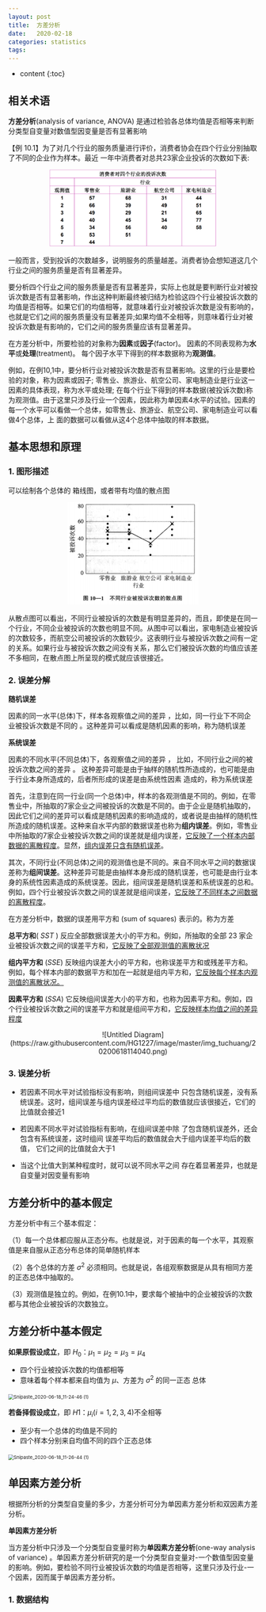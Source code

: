 ```yaml
---
layout: post
title:  方差分析
date:   2020-02-18
categories: statistics
tags:  
---
```

* content
{:toc}








## 相关术语

**方差分析**(analysis of variance, ANOVA) 是通过检验各总体均值是否相等来判断分类型自变量对数值型因变量是否有显著影响

【例 10.1】为了对几个行业的服务质量进行评价，消费者协会在四个行业分别抽取了不同的企业作为样本。最近 一年中消费者对总共23家企业投诉的次数如下表:

<center><img src="https://raw.githubusercontent.com/HG1227/image/master/img_tuchuang/20200618113932.png" alt="image-20200618092330763" style="zoom: 33%;" /></center>

一般而言，受到投诉的次数越多，说明服务的质量越差。消费者协会想知道这几个行业之间的服务质量是否有显著差异。

要分析四个行业之间的服务质量是否有显著差异，实际上也就是要判断行业对被投诉次数是否有显著影响，作出这种判断最终被归结为检验这四个行业被投诉次数的均值是否相等。如果它们的均值相等，就意味着行业对被投诉次数是没有影响的，也就是它们之间的服务质量没有显著差异;如果均值不全相等，则意味着行业对被投诉次数是有影响的，它们之间的服务质量应该有显著差异。

在方差分析中，所要检验的对象称为**因素**或**因子**(factor)。 因素的不同表现称为**水平**或**处理**(treatment)。 每个因子水平下得到的样本数据称为**观测值**。

例如，在例10,1中，要分析行业对被投诉次数是否有显著影响。这里的行业是要检验的对象，称为因素或因子; 零售业、旅游业、航空公司、家电制造业是行业这一因素的具体表现，称为水平或处理; 在每个行业下得到的样本数据(被投诉次数)称为观测值。由于这里只涉及行业一个因素，因此称为单因素4水平的试验。因素的每一个水平可以看做一个总体，如零售业、旅游业、航空公司、家电制造业可以看做4个总体，上 面的数据可以看做从这4个总体中抽取的样本数据。

## 基本思想和原理

### 1. 图形描述

可以绘制各个总体的 箱线图，或者带有均值的散点图

<center><img src="https://raw.githubusercontent.com/HG1227/image/master/img_tuchuang/20200618114015.png" alt="Snipaste_2020-06-18_10-35-54 (1)" style="zoom:50%;" /></center>

从散点图可以看出，不同行业被投诉的次数是有明显差异的，而且，即使是在同一个行业，不同企业被投诉的次数也明显不同。从图中可以看出，家电制造业被投诉的次数较多，而航空公司被投诉的次数较少。这表明行业与被投诉次数之间有一定的关系。如果行业与被投诉次数之间没有关系，那么它们被投诉次数的均值应该差不多相同，在散点图上所呈现的模式就应该很接近。



### 2. 误差分解

**随机误差**

因素的同一水平(总体)下，样本各观察值之间的差异 ，比如，同一行业下不同企业被投诉次数是不同的 。这种差异可以看成是随机因素的影响，称为随机误差

**系统误差**

因素的不同水平(不同总体)下，各观察值之间的差异 ， 比如，不同行业之间的被投诉次数之间的差异 。 这种差异可能是由于抽样的随机性所造成的，也可能是由 于行业本身所造成的，后者所形成的误差是由系统性因素 造成的，称为系统误差

首先，注意到在同一行业(同一个总体)中，样本的各观测值是不同的。例如，在零售业中，所抽取的7家企业之间被投诉的次数是不同的。由于企业是随机抽取的，因此它们之间的差异可以看成是随机因素的影响造成的，或者说是由抽样的随机性所造成的随机误差。这种来自水平内部的数据误差也称为**组内误差**。例如，零售业中所抽取的7家企业被投诉次数之间的误差就是组内误差，<u>它反映了一个样本内部数据的离散程度</u>。显然，<u>组内误差只含有随机误差</u>。

其次，不同行业(不同总体)之间的观测值也是不同的。来自不同水平之间的数据误差称为**组间误差**。这种差异可能是由抽样本身形成的随机误差，也可能是由行业本身的系统性因素造成的系统误差。因此，组间误差是随机误差和系统误差的总和。例如，四个行业被投诉次数之间的误差就是组间误差，<u>它反映了不同样本之间数据的离散程度</u>。

在方差分析中，数据的误差用平方和 (sum of squares) 表示的。称为方差

**总平方和**( $SST$ ) 反应全部数据误差大小的平方和。例如，所抽取的全部 23 家企业被投诉次数之间的误差平方和，<u>它反映了全部观测值的离散状况</u>

**组内平方和** ($SSE$) 反映组内误差大小的平方和，也称误差平方和或残差平方和。例如，每个样本内部的数据平方和加在一起就是组内平方和，<u>它反映每个样本内观测值的离散状况。</u> 

**因素平方和** ($SSA$) 它反映组间误差大小的平方和，也称为因素平方和。例如，四个行业被投诉次数之间的误差平方和就是组间平方和，<u>它反映样本均值之间的差异程度</u>

<center>![Untitled Diagram](https://raw.githubusercontent.com/HG1227/image/master/img_tuchuang/20200618114040.png)</center>

### 3. 误差分析

- 若因素不同水平对试验指标没有影响，则组间误差中 只包含随机误差，没有系统误差。这时，组间误差与组内误差经过平均后的数值就应该很接近，它们的比值就会接近1 

- 若因素不同水平对试验指标有影响，在组间误差中除 了包含随机误差外，还会包含有系统误差，这时组间 误差平均后的数值就会大于组内误差平均后的数值， 它们之间的比值就会大于1 
- 当这个比值大到某种程度时，就可以说不同水平之间 存在着显著差异，也就是自变量对因变量有影响

## 方差分析中的基本假定

方差分析中有三个基本假定：

（1）每一个总体都应服从正态分布。也就是说，对于因素的每一个水平，其观察值是来自服从正态分布总体的简单随机样本

（2）各个总体的方差 $\sigma ^2$ 必须相同。也就是说，各组观察数据是从具有相同方差的正态总体中抽取的。

（3）观测值是独立的。例如，在例10.1中，要求每个被抽中的企业被投诉的次数都与其他企业被投诉的次数独立。

## 方差分析中基本假定

**如果原假设成立**，即 $H_0 ： \mu_1 =\mu_2= \mu_3= \mu_4$

- 四个行业被投诉次数的均值都相等
-  意味着每个样本都来自均值为 $\mu$、方差为 $\sigma^2$ 的同一正态 总体

<img src="C:\Users\Hu\Desktop\Snipaste_2020-06-18_11-24-46 (1).png" alt="Snipaste_2020-06-18_11-24-46 (1)" style="zoom:67%;" />



**若备择假设成立**，即 $H1 ：\mu_i (i=1,2,3,4)$不全相等 

- 至少有一个总体的均值是不同的 
-  四个样本分别来自均值不同的四个正态总体

<img src="C:\Users\Hu\Desktop\Snipaste_2020-06-18_11-26-44 (1).png" alt="Snipaste_2020-06-18_11-26-44 (1)" style="zoom:67%;" />



## 单因素方差分析

根据所分析的分类型自变量的多少，方差分析可分为单因素方差分析和双因素方差分析。

**单因素方差分析**

当方差分析中只涉及一个分类型自变量时称为**单因素方差分析**(one-way analysis of variance) 。单因素方差分析研究的是一个分类型自变量对-一个数值型因变量的影响。例如，要检验不同行业被投诉次数的均值是否相等，这里只涉及行业-一个因素，因而属于单因素方差分析。

### 1. 数据结构


